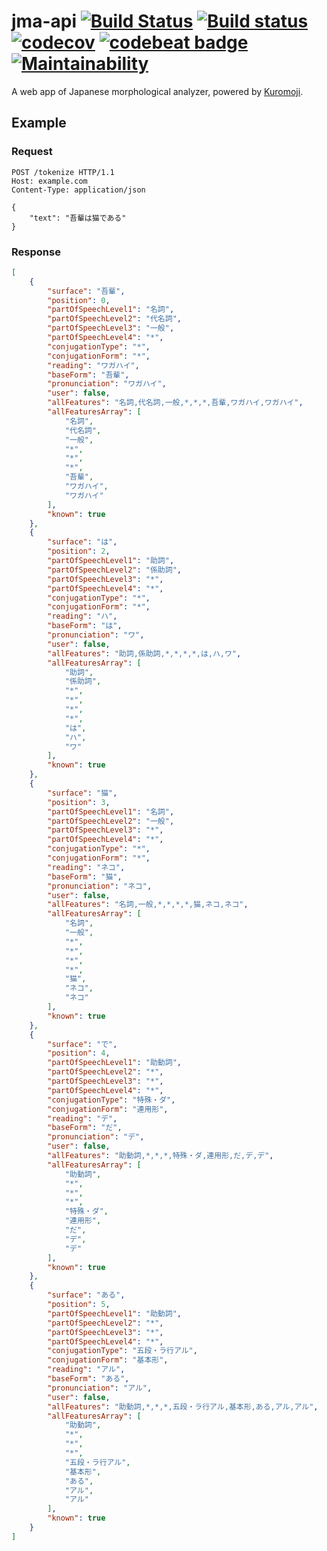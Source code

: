# jma-api [![Build Status](https://travis-ci.org/Frederick-S/jma-api.svg?branch=master)](https://travis-ci.org/Frederick-S/jma-api) [![Build status](https://ci.appveyor.com/api/projects/status/a238s38syq2lo31f/branch/master?svg=true)](https://ci.appveyor.com/project/Frederick-S/jma-api/branch/master) [![codecov](https://codecov.io/gh/Frederick-S/jma-api/branch/master/graph/badge.svg)](https://codecov.io/gh/Frederick-S/jma-api) [![codebeat badge](https://codebeat.co/badges/b85de291-62be-4e28-bf49-d62ed550b6d3)](https://codebeat.co/projects/github-com-frederick-s-jma-api-master) [![Maintainability](https://api.codeclimate.com/v1/badges/3cb324259466714c56e8/maintainability)](https://codeclimate.com/github/Frederick-S/jma-api/maintainability)

A web app of Japanese morphological analyzer, powered by [Kuromoji](https://github.com/atilika/kuromoji).

## Example
### Request
```http
POST /tokenize HTTP/1.1
Host: example.com
Content-Type: application/json

{
	"text": "吾輩は猫である"
}
```

### Response
```json
[
    {
        "surface": "吾輩",
        "position": 0,
        "partOfSpeechLevel1": "名詞",
        "partOfSpeechLevel2": "代名詞",
        "partOfSpeechLevel3": "一般",
        "partOfSpeechLevel4": "*",
        "conjugationType": "*",
        "conjugationForm": "*",
        "reading": "ワガハイ",
        "baseForm": "吾輩",
        "pronunciation": "ワガハイ",
        "user": false,
        "allFeatures": "名詞,代名詞,一般,*,*,*,吾輩,ワガハイ,ワガハイ",
        "allFeaturesArray": [
            "名詞",
            "代名詞",
            "一般",
            "*",
            "*",
            "*",
            "吾輩",
            "ワガハイ",
            "ワガハイ"
        ],
        "known": true
    },
    {
        "surface": "は",
        "position": 2,
        "partOfSpeechLevel1": "助詞",
        "partOfSpeechLevel2": "係助詞",
        "partOfSpeechLevel3": "*",
        "partOfSpeechLevel4": "*",
        "conjugationType": "*",
        "conjugationForm": "*",
        "reading": "ハ",
        "baseForm": "は",
        "pronunciation": "ワ",
        "user": false,
        "allFeatures": "助詞,係助詞,*,*,*,*,は,ハ,ワ",
        "allFeaturesArray": [
            "助詞",
            "係助詞",
            "*",
            "*",
            "*",
            "*",
            "は",
            "ハ",
            "ワ"
        ],
        "known": true
    },
    {
        "surface": "猫",
        "position": 3,
        "partOfSpeechLevel1": "名詞",
        "partOfSpeechLevel2": "一般",
        "partOfSpeechLevel3": "*",
        "partOfSpeechLevel4": "*",
        "conjugationType": "*",
        "conjugationForm": "*",
        "reading": "ネコ",
        "baseForm": "猫",
        "pronunciation": "ネコ",
        "user": false,
        "allFeatures": "名詞,一般,*,*,*,*,猫,ネコ,ネコ",
        "allFeaturesArray": [
            "名詞",
            "一般",
            "*",
            "*",
            "*",
            "*",
            "猫",
            "ネコ",
            "ネコ"
        ],
        "known": true
    },
    {
        "surface": "で",
        "position": 4,
        "partOfSpeechLevel1": "助動詞",
        "partOfSpeechLevel2": "*",
        "partOfSpeechLevel3": "*",
        "partOfSpeechLevel4": "*",
        "conjugationType": "特殊・ダ",
        "conjugationForm": "連用形",
        "reading": "デ",
        "baseForm": "だ",
        "pronunciation": "デ",
        "user": false,
        "allFeatures": "助動詞,*,*,*,特殊・ダ,連用形,だ,デ,デ",
        "allFeaturesArray": [
            "助動詞",
            "*",
            "*",
            "*",
            "特殊・ダ",
            "連用形",
            "だ",
            "デ",
            "デ"
        ],
        "known": true
    },
    {
        "surface": "ある",
        "position": 5,
        "partOfSpeechLevel1": "助動詞",
        "partOfSpeechLevel2": "*",
        "partOfSpeechLevel3": "*",
        "partOfSpeechLevel4": "*",
        "conjugationType": "五段・ラ行アル",
        "conjugationForm": "基本形",
        "reading": "アル",
        "baseForm": "ある",
        "pronunciation": "アル",
        "user": false,
        "allFeatures": "助動詞,*,*,*,五段・ラ行アル,基本形,ある,アル,アル",
        "allFeaturesArray": [
            "助動詞",
            "*",
            "*",
            "*",
            "五段・ラ行アル",
            "基本形",
            "ある",
            "アル",
            "アル"
        ],
        "known": true
    }
]
```
